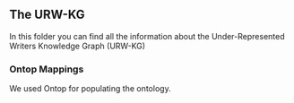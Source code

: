 ## The URW-KG
In this folder you can find all the information about the Under-Represented Writers Knowledge Graph (URW-KG)

### Ontop Mappings

We used Ontop for populating the ontology.
